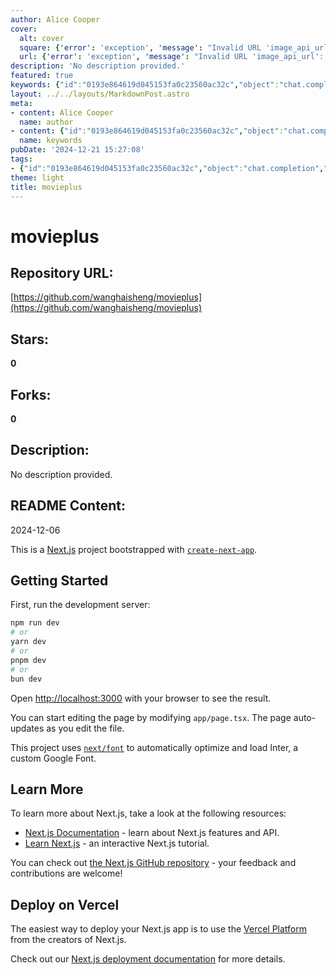 ```yaml
---
author: Alice Cooper
cover:
  alt: cover
  square: {'error': 'exception', 'message': "Invalid URL 'image_api_url': No scheme supplied. Perhaps you meant https://image_api_url?"}
  url: {'error': 'exception', 'message': "Invalid URL 'image_api_url': No scheme supplied. Perhaps you meant https://image_api_url?"}
description: 'No description provided.'
featured: true
keywords: {"id":"0193e864619d045153fa0c23560ac32c","object":"chat.completion","created":1734770712,"model":"Qwen/Qwen2.5-7B-Instruct","choices":[{"index":0,"message":{"role":"assistant","content":"Based on the provided text, here are the keywords and tags extracted:\n\n### Keywords:\n- Next.js\n- create-next-app\n- development server\n- npm\n- yarn\n- pnpm\n- bun\n- app/page.tsx\n- Next.js Documentation\n- Learn Next.js\n- Vercel Platform\n- deployment\n- Next.js deployment documentation\n- Inter\n- custom Google Font\n- automatic optimization\n- code editing\n- auto-update\n\n### Tags:\n- #NextJS\n- #DevelopmentServer\n- #npm\n- #yarn\n- #pnpm\n- #bun\n- #app/page.tsx\n- #NextJSDocumentation\n- #LearnNextJS\n- #VercelPlatform\n- #Deployment\n- #NextJSDeploymentDocumentation\n- #InterFont\n- #CustomGoogleFont\n- #AutomaticOptimization\n- #CodeEditing\n- #AutoUpdate"},"finish_reason":"stop"}],"usage":{"prompt_tokens":401,"completion_tokens":189,"total_tokens":590},"system_fingerprint":""}
layout: ../../layouts/MarkdownPost.astro
meta:
- content: Alice Cooper
  name: author
- content: {"id":"0193e864619d045153fa0c23560ac32c","object":"chat.completion","created":1734770712,"model":"Qwen/Qwen2.5-7B-Instruct","choices":[{"index":0,"message":{"role":"assistant","content":"Based on the provided text, here are the keywords and tags extracted:\n\n### Keywords:\n- Next.js\n- create-next-app\n- development server\n- npm\n- yarn\n- pnpm\n- bun\n- app/page.tsx\n- Next.js Documentation\n- Learn Next.js\n- Vercel Platform\n- deployment\n- Next.js deployment documentation\n- Inter\n- custom Google Font\n- automatic optimization\n- code editing\n- auto-update\n\n### Tags:\n- #NextJS\n- #DevelopmentServer\n- #npm\n- #yarn\n- #pnpm\n- #bun\n- #app/page.tsx\n- #NextJSDocumentation\n- #LearnNextJS\n- #VercelPlatform\n- #Deployment\n- #NextJSDeploymentDocumentation\n- #InterFont\n- #CustomGoogleFont\n- #AutomaticOptimization\n- #CodeEditing\n- #AutoUpdate"},"finish_reason":"stop"}],"usage":{"prompt_tokens":401,"completion_tokens":189,"total_tokens":590},"system_fingerprint":""}
  name: keywords
pubDate: '2024-12-21 15:27:08'
tags:
- {"id":"0193e864619d045153fa0c23560ac32c","object":"chat.completion","created":1734770712,"model":"Qwen/Qwen2.5-7B-Instruct","choices":[{"index":0,"message":{"role":"assistant","content":"Based on the provided text, here are the keywords and tags extracted:\n\n### Keywords:\n- Next.js\n- create-next-app\n- development server\n- npm\n- yarn\n- pnpm\n- bun\n- app/page.tsx\n- Next.js Documentation\n- Learn Next.js\n- Vercel Platform\n- deployment\n- Next.js deployment documentation\n- Inter\n- custom Google Font\n- automatic optimization\n- code editing\n- auto-update\n\n### Tags:\n- #NextJS\n- #DevelopmentServer\n- #npm\n- #yarn\n- #pnpm\n- #bun\n- #app/page.tsx\n- #NextJSDocumentation\n- #LearnNextJS\n- #VercelPlatform\n- #Deployment\n- #NextJSDeploymentDocumentation\n- #InterFont\n- #CustomGoogleFont\n- #AutomaticOptimization\n- #CodeEditing\n- #AutoUpdate"},"finish_reason":"stop"}],"usage":{"prompt_tokens":401,"completion_tokens":189,"total_tokens":590},"system_fingerprint":""}
theme: light
title: movieplus
---
```


# movieplus

## Repository URL: 
[https://github.com/wanghaisheng/movieplus](https://github.com/wanghaisheng/movieplus)

## Stars: 
**0**

## Forks: 
**0**

## Description: 
No description provided.

## README Content: 
2024-12-06

This is a [Next.js](https://nextjs.org/) project bootstrapped with [`create-next-app`](https://github.com/vercel/next.js/tree/canary/packages/create-next-app).

## Getting Started

First, run the development server:

```bash
npm run dev
# or
yarn dev
# or
pnpm dev
# or
bun dev
```

Open [http://localhost:3000](http://localhost:3000) with your browser to see the result.

You can start editing the page by modifying `app/page.tsx`. The page auto-updates as you edit the file.

This project uses [`next/font`](https://nextjs.org/docs/basic-features/font-optimization) to automatically optimize and load Inter, a custom Google Font.

## Learn More

To learn more about Next.js, take a look at the following resources:

- [Next.js Documentation](https://nextjs.org/docs) - learn about Next.js features and API.
- [Learn Next.js](https://nextjs.org/learn) - an interactive Next.js tutorial.

You can check out [the Next.js GitHub repository](https://github.com/vercel/next.js/) - your feedback and contributions are welcome!

## Deploy on Vercel

The easiest way to deploy your Next.js app is to use the [Vercel Platform](https://vercel.com/new?utm_medium=default-template&filter=next.js&utm_source=create-next-app&utm_campaign=create-next-app-readme) from the creators of Next.js.

Check out our [Next.js deployment documentation](https://nextjs.org/docs/deployment) for more details.

